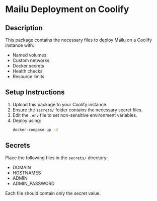 
# Mailu Deployment on Coolify

## Description
This package contains the necessary files to deploy Mailu on a Coolify instance with:
- Named volumes
- Custom networks
- Docker secrets
- Health checks
- Resource limits

## Setup Instructions
1. Upload this package to your Coolify instance.
2. Ensure the `secrets/` folder contains the necessary secret files.
3. Edit the `.env` file to set non-sensitive environment variables.
4. Deploy using:
   ```bash
   docker-compose up -d
   ```

## Secrets
Place the following files in the `secrets/` directory:
- DOMAIN
- HOSTNAMES
- ADMIN
- ADMIN_PASSWORD

Each file should contain only the secret value.
